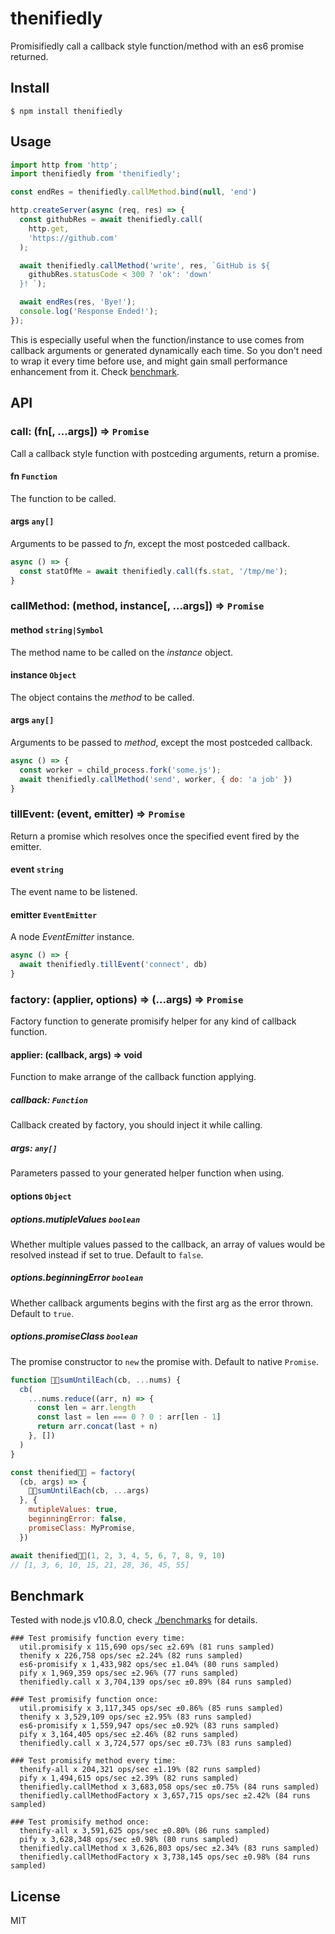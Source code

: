 # thenifiedly

Promisifiedly call a callback style function/method with an es6 promise returned.

## Install

```shell
$ npm install thenifiedly
```

## Usage

```js
import http from 'http';
import thenifiedly from 'thenifiedly';

const endRes = thenifiedly.callMethod.bind(null, 'end')

http.createServer(async (req, res) => {
  const githubRes = await thenifiedly.call(
    http.get,
    'https://github.com'
  );

  await thenifiedly.callMethod('write', res, `GitHub is ${
    githubRes.statusCode < 300 ? 'ok': 'down'
  }! `);

  await endRes(res, 'Bye!');
  console.log('Response Ended!');
});
```

This is especially useful when the function/instance to use comes from callback arguments or generated dynamically each time. So you don't need to wrap it every time before use, and might gain small performance enhancement from it. Check [benchmark](#benchmark).

## API

### call: (fn[, ...args]) ⇒ `Promise`
Call a callback style function with postceding arguments, return a promise.

#### fn `Function`  
The function to be called.

#### args `any[]`  
Arguments to be passed to _fn_, except the most postceded callback.

```js
async () => {
  const statOfMe = await thenifiedly.call(fs.stat, '/tmp/me');
}
```

### callMethod: (method, instance[, ...args]) ⇒ `Promise`

#### method `string|Symbol`
The method name to be called on the _instance_ object.

#### instance `Object`
The object contains the _method_ to be called.

#### args `any[]`  
Arguments to be passed to _method_, except the most postceded callback.

```js
async () => {
  const worker = child_process.fork('some.js');
  await thenifiedly.callMethod('send', worker, { do: 'a job' })
}
```

### tillEvent: (event, emitter) ⇒ `Promise`
Return a promise which resolves once the specified event fired by the emitter.

#### event `string`  
The event name to be listened.

#### emitter `EventEmitter`  
A node _EventEmitter_ instance.

```js
async () => {
  await thenifiedly.tillEvent('connect', db)
}
```

### factory: (applier, options) ⇒ (...args) ⇒ `Promise`
Factory function to generate promisify helper for any kind of callback function.

#### applier: (callback, args) => void
Function to make arrange of the callback function applying.

##### callback: `Function`
Callback created by factory, you should inject it while calling.

##### args: `any[]`
Parameters passed to your generated helper function when using.

#### options `Object`

##### options.mutipleValues `boolean`  
Whether multiple values passed to the callback, an array of values would be resolved instead if set to true.
Default to `false`.

##### options.beginningError `boolean`  
Whether callback arguments begins with the first arg as the error thrown. Default to `true`.

##### options.promiseClass `boolean`  
The promise constructor to `new` the promise with. Default to native `Promise`.

```js
function sumUntilEach(cb, ...nums) {
  cb(
    ...nums.reduce((arr, n) => {
      const len = arr.length
      const last = len === 0 ? 0 : arr[len - 1]
      return arr.concat(last + n)
    }, [])
  )
}

const thenified = factory(
  (cb, args) => {
    sumUntilEach(cb, ...args)
  }, {
    mutipleValues: true,
    beginningError: false,
    promiseClass: MyPromise,
  })

await thenified(1, 2, 3, 4, 5, 6, 7, 8, 9, 10)
// [1, 3, 6, 10, 15, 21, 28, 36, 45, 55]
```

## Benchmark

Tested with node.js v10.8.0, check [./benchmarks](./benchmarks) for details.

```
### Test promisify function every time:
  util.promisify x 115,690 ops/sec ±2.69% (81 runs sampled)
  thenify x 226,758 ops/sec ±2.24% (82 runs sampled)
  es6-promisify x 1,433,982 ops/sec ±1.04% (80 runs sampled)
  pify x 1,969,359 ops/sec ±2.96% (77 runs sampled)
  thenifiedly.call x 3,704,139 ops/sec ±0.89% (84 runs sampled)

### Test promisify function once:
  util.promisify x 3,117,345 ops/sec ±0.86% (85 runs sampled)
  thenify x 3,529,109 ops/sec ±2.95% (83 runs sampled)
  es6-promisify x 1,559,947 ops/sec ±0.92% (83 runs sampled)
  pify x 3,164,405 ops/sec ±2.46% (82 runs sampled)
  thenifiedly.call x 3,724,577 ops/sec ±0.73% (83 runs sampled)

### Test promisify method every time:
  thenify-all x 204,321 ops/sec ±1.19% (82 runs sampled)
  pify x 1,494,615 ops/sec ±2.39% (82 runs sampled)
  thenifiedly.callMethod x 3,683,058 ops/sec ±0.75% (84 runs sampled)
  thenifiedly.callMethodFactory x 3,657,715 ops/sec ±2.42% (84 runs sampled)

### Test promisify method once:
  thenify-all x 3,591,625 ops/sec ±0.80% (86 runs sampled)
  pify x 3,628,348 ops/sec ±0.98% (80 runs sampled)
  thenifiedly.callMethod x 3,626,803 ops/sec ±2.34% (83 runs sampled)
  thenifiedly.callMethodFactory x 3,738,145 ops/sec ±0.98% (84 runs sampled)
```

## License

MIT
